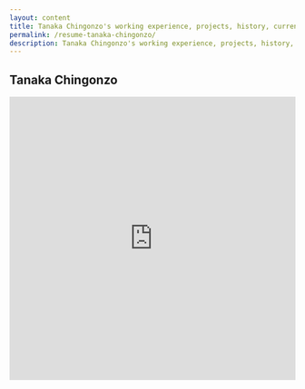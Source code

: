 ```yaml
---
layout: content
title: Tanaka Chingonzo's working experience, projects, history, current and future prospects
permalink: /resume-tanaka-chingonzo/
description: Tanaka Chingonzo's working experience, projects, history, current and future prospects
---
```

## Tanaka Chingonzo

<iframe width="760px" height="500px" src="https://sway.com/s/4CQcEC8KFzjtP9HJ/embed" frameborder="0" marginheight="0" marginwidth="0" max-width="100%" sandbox="allow-forms allow-modals allow-orientation-lock allow-popups allow-same-origin allow-scripts" scrolling="no" style="border: none; max-width: 100%; max-height: 100vh" allowfullscreen mozallowfullscreen msallowfullscreen webkitallowfullscreen />

